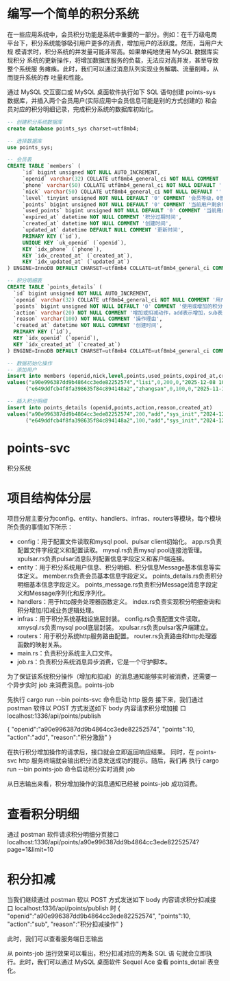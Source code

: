 # 编写一个简单的积分系统
在一些应用系统中，会员积分功能是系统中重要的一部分。例如：在千万级电商
平台下，积分系统能够吸引用户更多的消费，增加用户的活跃度。然而，当用户大规
模请求时，积分系统的并发量可能非常高。如果单纯地使用 MySQL 数据库实现积分
系统的更新操作，将增加数据库服务的负载，无法应对高并发，甚至导致整个系统服
务瘫痪。此时，我们可以通过消息队列实现业务解耦、流量削峰，从而提升系统的吞
吐量和性能。

通过 MySQL 交互窗口或 MySQL 桌面软件执行如下 SQL 语句创建
points-sys 数据库，并插入两个会员用户(实际应用中会员信息可能是别的方式创建的)
和会员对应的积分明细记录，完成积分系统的数据库初始化。

```sql
-- 创建积分系统数据库
create database points_sys charset=utf8mb4;

-- 选择数据库
use points_sys;

-- 会员表
CREATE TABLE `members` (
     `id` bigint unsigned NOT NULL AUTO_INCREMENT,
     `openid` varchar(32) COLLATE utf8mb4_general_ci NOT NULL COMMENT '用户唯一标识uuid',
     `phone` varchar(50) COLLATE utf8mb4_general_ci NOT NULL DEFAULT '' COMMENT '用户手机号',
     `nick` varchar(50) COLLATE utf8mb4_general_ci NOT NULL DEFAULT '' COMMENT '用户昵称',
     `level` tinyint unsigned NOT NULL DEFAULT '0' COMMENT '会员等级，0普通用户，1银卡用户，2金卡用户，3黑金用户，4白金用户，5钻石用户',
     `points` bigint unsigned NOT NULL DEFAULT '0' COMMENT '当前用户剩余积分',
     `used_points` bigint unsigned NOT NULL DEFAULT '0' COMMENT '当前用户已使用积分',
     `expired_at` datetime NOT NULL COMMENT '积分过期时间',
     `created_at` datetime NOT NULL COMMENT '创建时间',
     `updated_at` datetime DEFAULT NULL COMMENT '更新时间',
     PRIMARY KEY (`id`),
     UNIQUE KEY `uk_openid` (`openid`),
     KEY `idx_phone` (`phone`),
     KEY `idx_created_at` (`created_at`),
     KEY `idx_updated_at` (`updated_at`)
) ENGINE=InnoDB DEFAULT CHARSET=utf8mb4 COLLATE=utf8mb4_general_ci COMMENT '会员表';

-- 积分明细表
CREATE TABLE `points_details` (
  `id` bigint unsigned NOT NULL AUTO_INCREMENT,
  `openid` varchar(32) COLLATE utf8mb4_general_ci NOT NULL COMMENT '用户唯一标识uuid',
  `points` bigint unsigned NOT NULL DEFAULT '0' COMMENT '使用或增加的积分数',
  `action` varchar(20) NOT NULL COMMENT '增加或扣减动作，add表示增加，sub表示扣除',
  `reason` varchar(100) NOT NULL COMMENT '操作理由',
  `created_at` datetime NOT NULL COMMENT '创建时间',
  PRIMARY KEY (`id`),
  KEY `idx_openid` (`openid`),
  KEY `idx_created_at` (`created_at`)
) ENGINE=InnoDB DEFAULT CHARSET=utf8mb4 COLLATE=utf8mb4_general_ci COMMENT '积分明细表';

-- 数据初始化操作
-- 添加用户
insert into members (openid,nick,level,points,used_points,expired_at,created_at)
values("a90e996387dd9b4864cc3ede82252574","lisi",0,200,0,"2025-12-08 10:00:00","2024-12-08 00:00:00"),
      ("e649ddfcb4f8fa398635f84c894148a2","zhangsan",0,100,0,"2025-11-10 10:00:00","2024-12-08 00:00:00");

-- 插入积分明细
insert into points_details (openid,points,action,reason,created_at)
values("a90e996387dd9b4864cc3ede82252574",200,"add","sys_init","2024-12-08 20:00:00"),
      ("e649ddfcb4f8fa398635f84c894148a2",100,"add","sys_init","2024-12-08 20:01:00");

```

# points-svc
  积分系统

# 项目结构体分层

项目分层主要分为config、entity、handlers、infras、routers等模块，每个模块所负责的事情如下所示：

- config：用于配置文件读取和mysql pool、pulsar client初始化。
  app.rs负责配置文件字段定义和配置读取。
  mysql.rs负责mysql pool连接池管理。
  xpulsar.rs负责pulsar消息队列配置信息字段定义和客户端连接。
- entity：用于积分系统用户信息、积分明细、积分信息Message基本信息等实体定义。
  member.rs负责会员基本信息字段定义。
  points_details.rs负责积分明细基本信息字段定义。
  points_message.rs负责积分Message消息字段定义和Message序列化和反序列化。
- handlers：用于http服务处理器函数定义。
  index.rs负责实现积分明细查询和积分增加/扣减业务逻辑处理。
- infras：用于积分系统基础设施层封装。
  config.rs负责配置文件读取。
  xmysql.rs负责mysql pool底层封装。
  xpulsar.rs负责pulsar客户端建立。
- routers：用于积分系统http服务路由配置。
  router.rs负责路由和http处理器函数的映射关系。
- main.rs：负责积分系统主入口文件。
- job.rs：负责积分系统消息异步消费，它是一个守护脚本。


为了保证该系统积分操作（增加和扣减）的消息通知能够实时被消费，还需要一
个异步实时 job 来消费消息。points-job

先执行 cargo run --bin points-svc 命令启动 http 服务
接下来，我们通过 postman 软件以 POST 方式发送如下 body 内容请求积分增加接
口 localhost:1336/api/points/publish

{
    "openid":"a90e996387dd9b4864cc3ede82252574", "points":10,
    "action":"add", "reason":"积分激励"
}

在执行积分增加操作的请求后，接口就会立即返回响应结果。
同时，在 points-svc http 服务终端就会输出积分消息发送成功的提示。随后，我们再
执行 cargo run --bin points-job 命令启动积分实时消费 job

从日志输出来看，积分增加操作的消息通知已经被 points-job 成功消费。

# 查看积分明细
通过 postman 软件请求积分明细分页接口
localhost:1336/api/points/a90e996387dd9b4864cc3ede82252574?page=1&limit=10

# 积分扣减
当我们继续通过 postman 软以 POST 方式发送如下 body 内容请求积分扣减接
口 localhost:1336/api/points/publish 时
{
    "openid":"a90e996387dd9b4864cc3ede82252574", 
    "points":10, "action":"sub", "reason":"积分扣减操作"
}

此时，我们可以查看服务端日志输出

从 points-job 运行效果可以看出，积分扣减对应的两条 SQL 语
句就会立即执行。此时，我们可以通过 MySQL 桌面软件 Sequel Ace 查看 points_detail
表变化。
